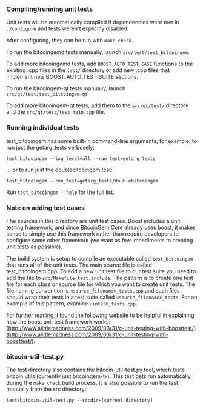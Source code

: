 ### Compiling/running unit tests

Unit tests will be automatically compiled if dependencies were met in `./configure`
and tests weren't explicitly disabled.

After configuring, they can be run with `make check`.

To run the bitcoingemd tests manually, launch `src/test/test_bitcoingem`.

To add more bitcoingemd tests, add `BOOST_AUTO_TEST_CASE` functions to the existing
.cpp files in the `test/` directory or add new .cpp files that
implement new BOOST_AUTO_TEST_SUITE sections.

To run the bitcoingem-qt tests manually, launch `src/qt/test/test_bitcoingem-qt`

To add more bitcoingem-qt tests, add them to the `src/qt/test/` directory and
the `src/qt/test/test_main.cpp` file.

### Running individual tests

test_bitcoingem has some built-in command-line arguments; for
example, to run just the getarg_tests verbosely:

    test_bitcoingem --log_level=all --run_test=getarg_tests

... or to run just the doublebitcoingem test:

    test_bitcoingem --run_test=getarg_tests/doublebitcoingem

Run `test_bitcoingem --help` for the full list.

### Note on adding test cases

The sources in this directory are unit test cases.  Boost includes a
unit testing framework, and since BitcoinGem Core already uses boost, it makes
sense to simply use this framework rather than require developers to
configure some other framework (we want as few impediments to creating
unit tests as possible).

The build system is setup to compile an executable called `test_bitcoingem`
that runs all of the unit tests.  The main source file is called
test_bitcoingem.cpp. To add a new unit test file to our test suite you need 
to add the file to `src/Makefile.test.include`. The pattern is to create 
one test file for each class or source file for which you want to create 
unit tests.  The file naming convention is `<source_filename>_tests.cpp` 
and such files should wrap their tests in a test suite 
called `<source_filename>_tests`. For an example of this pattern, 
examine `uint256_tests.cpp`.

For further reading, I found the following website to be helpful in
explaining how the boost unit test framework works:
[http://www.alittlemadness.com/2009/03/31/c-unit-testing-with-boosttest/](http://www.alittlemadness.com/2009/03/31/c-unit-testing-with-boosttest/).

### bitcoin-util-test.py

The test directory also contains the bitcoin-util-test.py tool, which tests bitcoin utils (currently just bitcoingem-tx). This test gets run automatically during the `make check` build process. It is also possible to run the test manually from the src directory:

```
test/bitcoin-util-test.py --srcdir=[current directory]

```